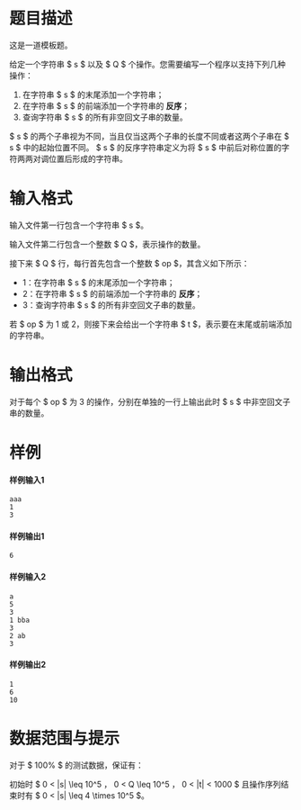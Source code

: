 
# 题目描述

这是一道模板题。

给定一个字符串 $ s $ 以及 $ Q $ 个操作。您需要编写一个程序以支持下列几种操作：

1. 在字符串 $ s $ 的末尾添加一个字符串；
2. 在字符串 $ s $ 的前端添加一个字符串的 **反序**；
3. 查询字符串 $ s $ 的所有非空回文子串的数量。

$ s $ 的两个子串视为不同，当且仅当这两个子串的长度不同或者这两个子串在 $ s $ 中的起始位置不同。
$ s $ 的反序字符串定义为将 $ s $ 中前后对称位置的字符两两对调位置后形成的字符串。

# 输入格式

输入文件第一行包含一个字符串 $ s $。

输入文件第二行包含一个整数 $ Q $，表示操作的数量。

接下来 $ Q $ 行，每行首先包含一个整数 $ op $，其含义如下所示：

+ 1：在字符串 $ s $ 的末尾添加一个字符串；
+ 2：在字符串 $ s $ 的前端添加一个字符串的 **反序**；
+ 3：查询字符串 $ s $ 的所有非空回文子串的数量。

若 $ op $ 为 1 或 2，则接下来会给出一个字符串 $ t $，表示要在末尾或前端添加的字符串。

# 输出格式

对于每个 $ op $ 为 3 的操作，分别在单独的一行上输出此时 $ s $ 中非空回文子串的数量。

# 样例

#### 样例输入1
```plain
aaa
1
3
```

#### 样例输出1
```plain
6
```

#### 样例输入2
```plain
a
5
3
1 bba
3
2 ab
3
```

#### 样例输出2
```plain
1
6
10
```



# 数据范围与提示

对于 $ 100\% $ 的测试数据，保证有：

初始时 $ 0 < |s| \leq 10^5 $，$ 0 < Q \leq 10^5 $，$ 0 < |t| < 1000 $ 且操作序列结束时有 $ 0 < |s| \leq 4 \times 10^5 $。
			